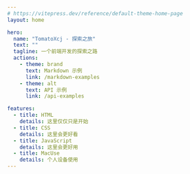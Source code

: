 ```yaml
---
# https://vitepress.dev/reference/default-theme-home-page
layout: home

hero:
  name: "TomatoXcj - 探索之旅"
  text: ""
  tagline: 一个前端开发的探索之路
  actions:
    - theme: brand
      text: Markdown 示例
      link: /markdown-examples
    - theme: alt
      text: API 示例
      link: /api-examples

features:
  - title: HTML
    details: 这里仅仅只是开始
  - title: CSS
    details: 这里会更好看
  - title: JavaScript
    details: 这里会更好用
  - title: MacUse
    details: 个人设备使用
---
```



